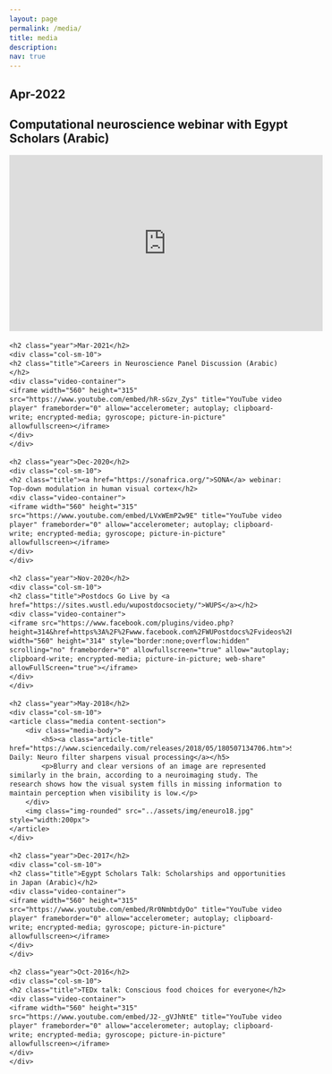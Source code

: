 ```yaml
---
layout: page
permalink: /media/
title: media
description: 
nav: true
---
```

<div class="publications">
    <h2 class="year">Apr-2022</h2>
    <div class="col-sm-10">
    <h2 class="title">Computational neuroscience webinar with Egypt Scholars (Arabic)</h2>
    <div class="video-container">
    <iframe width="560" height="315" src="https://www.youtube.com/embed/YAp47MXcFAo" title="YouTube video player" frameborder="0" allow="accelerometer; autoplay; clipboard-write; encrypted-media; gyroscope; picture-in-picture" allowfullscreen></iframe>
    </div>
    </div>
    
    <h2 class="year">Mar-2021</h2>
    <div class="col-sm-10">
    <h2 class="title">Careers in Neuroscience Panel Discussion (Arabic)</h2>
    <div class="video-container">
    <iframe width="560" height="315" src="https://www.youtube.com/embed/hR-sGzv_Zys" title="YouTube video player" frameborder="0" allow="accelerometer; autoplay; clipboard-write; encrypted-media; gyroscope; picture-in-picture" allowfullscreen></iframe>
    </div>
    </div>
    
    <h2 class="year">Dec-2020</h2>
    <div class="col-sm-10">
    <h2 class="title"><a href="https://sonafrica.org/">SONA</a> webinar: Top-down modulation in human visual cortex</h2>
    <div class="video-container">
    <iframe width="560" height="315" src="https://www.youtube.com/embed/LVxWEmP2w9E" title="YouTube video player" frameborder="0" allow="accelerometer; autoplay; clipboard-write; encrypted-media; gyroscope; picture-in-picture" allowfullscreen></iframe>
    </div>
    </div>
    
    <h2 class="year">Nov-2020</h2>
    <div class="col-sm-10">
    <h2 class="title">Postdocs Go Live by <a href="https://sites.wustl.edu/wupostdocsociety/">WUPS</a></h2>
    <div class="video-container">
    <iframe src="https://www.facebook.com/plugins/video.php?height=314&href=https%3A%2F%2Fwww.facebook.com%2FWUPostdocs%2Fvideos%2F216539029907001%2F&show_text=false&width=560&t=0" width="560" height="314" style="border:none;overflow:hidden" scrolling="no" frameborder="0" allowfullscreen="true" allow="autoplay; clipboard-write; encrypted-media; picture-in-picture; web-share" allowFullScreen="true"></iframe>
    </div>
    </div>
    
    <h2 class="year">May-2018</h2>
    <div class="col-sm-10">  
    <article class="media content-section">
        <div class="media-body">
            <h5><a class="article-title" href="https://www.sciencedaily.com/releases/2018/05/180507134706.htm">Science Daily: Neuro filter sharpens visual processing</a></h5>
            <p>Blurry and clear versions of an image are represented similarly in the brain, according to a neuroimaging study. The research shows how the visual system fills in missing information to maintain perception when visibility is low.</p>
        </div>
        <img class="img-rounded" src="../assets/img/eneuro18.jpg" style="width:200px">
    </article>
    </div>
    
    <h2 class="year">Dec-2017</h2>
    <div class="col-sm-10">
    <h2 class="title">Egypt Scholars Talk: Scholarships and opportunities in Japan (Arabic)</h2>
    <div class="video-container">
    <iframe width="560" height="315" src="https://www.youtube.com/embed/Rr0NmbtdyOo" title="YouTube video player" frameborder="0" allow="accelerometer; autoplay; clipboard-write; encrypted-media; gyroscope; picture-in-picture" allowfullscreen></iframe>
    </div>
    </div>
    
    <h2 class="year">Oct-2016</h2>
    <div class="col-sm-10">
    <h2 class="title">TEDx talk: Conscious food choices for everyone</h2>
    <div class="video-container">
    <iframe width="560" height="315" src="https://www.youtube.com/embed/J2-_gVJhNtE" title="YouTube video player" frameborder="0" allow="accelerometer; autoplay; clipboard-write; encrypted-media; gyroscope; picture-in-picture" allowfullscreen></iframe>
    </div>
    </div>
    
</div>
